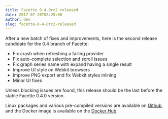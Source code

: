 ```yaml
---
title: Facette 0.4.0rc2 released
date: 2017-07-26T08:25:00
author: dev
slug: facette-0-4-0rc2-released
---
```

After a new batch of fixes and improvements, here is the second release
candidate for the 0.4 branch of Facette:<!--more-->

* Fix crash when refreshing a failing provider
* Fix auto-complete selection and scroll issues
* Fix graph series name with expand having a single result
* Improve UI style on Webkit browsers
* Improve PNG export and fix Webkit styles inlining
* Minor UI fixes

Unless blocking issues are found, this release should be the last before
the stable Facette 0.4.0 version.

Linux packages and various pre-compiled versions are available on
[Github][github], and the Docker image is available on the
[Docker Hub][docker].

[docker]: https://hub.docker.com/r/facette/facette/
[github]: https://github.com/facette/facette/releases/tag/0.4.0rc2